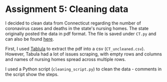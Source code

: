 # Assignment 5: Cleaning data

I decided to clean data from Connecticut regarding the number of coronavirus cases and deaths in the state's nursing homes. 
The state originally posted the data in pdf format. The file is saved under ```CT.py``` and can also be found [here](https://portal.ct.gov/-/media/Office-of-the-Governor/News/20200507-Nursing-Homes-with-COVID19.pdf?la=en).

First, I used [Tablula](https://tabula.technology/) to extract the pdf into a csv (```CT_uncleaned.csv```). However, Tabula 
had a lot of issues scraping, with empty rows and columns and names of nursing homes spread across multiple rows.

I used a Python script (```cleaning_script.py```) to clean the data - comments in the script show the steps.
